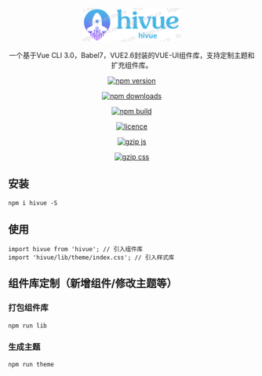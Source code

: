 <p align="center">
  <img width="200" src="./static/white-logo.png">
</p>
<div align="center">

一个基于Vue CLI 3.0，Babel7，VUE2.6封装的VUE-UI组件库，支持定制主题和扩充组件库。

[![npm version](https://img.shields.io/badge/npm-0.0.7-blue.svg)](https://www.npmjs.com/package/hivue)

[![npm downloads](https://img.shields.io/badge/downloads-49%2Fmonth-brightgreen.svg)](https://npm-stat.com/charts.html?package=hivue)

[![npm build](https://img.shields.io/badge/build-passing-brightgreen.svg)]()

[![licence](https://img.shields.io/badge/license-MIT-green.svg)](https://github.com/dadaiwei/hivue/blob/master/LICENSE)

[![gzip js](https://img.shields.io/badge/gzip%20size%3AJS-16KB-brightgreen.svg)]()

[![gzip css](https://img.shields.io/badge/gzip%20sizeCSS-92KB-brightgreen.svg)]()
</div>

## 安装
```
npm i hivue -S
```

## 使用
```
import hivue from 'hivue'; // 引入组件库
import 'hivue/lib/theme/index.css'; // 引入样式库 
```
## 组件库定制（新增组件/修改主题等）
### 打包组件库
```
npm run lib
```

### 生成主题
```
npm run theme
```

